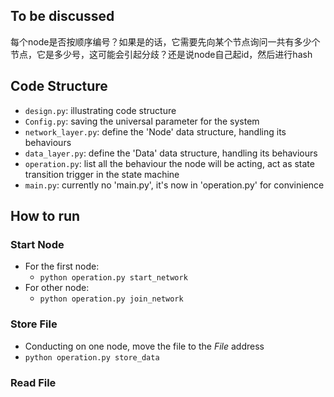 ## To be discussed
每个node是否按顺序编号？如果是的话，它需要先向某个节点询问一共有多少个节点，它是多少号，这可能会引起分歧？还是说node自己起id，然后进行hash

## Code Structure
- `design.py`: illustrating code structure
- `Config.py`: saving the universal parameter for the system
- `network_layer.py`: define the 'Node' data structure, handling its behaviours
- `data_layer.py`: define the 'Data' data structure, handling its behaviours
- `operation.py`: list all the behaviour the node will be acting, act as state transition trigger in the state machine
- `main.py`: currently no 'main.py', it's now in 'operation.py' for convinience

## How to run
### Start Node
- For the first node:
    - `python operation.py start_network`
- For other node:
    - `python operation.py join_network`

### Store File
- Conducting on one node, move the file to the *File* address
- `python operation.py store_data`

### Read File

